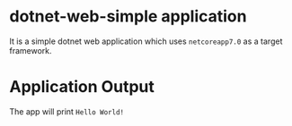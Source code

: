 # dotnet-web-simple application

It is a simple dotnet web application which uses `netcoreapp7.0` as a target framework.

 
# Application Output

The app will print `Hello World!`
